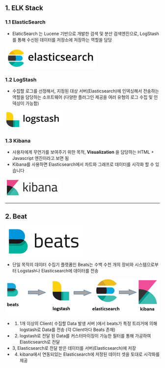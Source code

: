 ## 1. ELK Stack

### 1.1 ElasticSearch
- ElaticSearch 는 Lucene 기반으로 개발한 검색 및 분산 검색엔진으로, LogStash 를 통해 수신된 데이터를 저장소에 저장하는 역할을 담당

![elasticsearch](img/elasticsearch.png)

### 1.2 LogStash
- 수집할 로그를 선정해서, 지정된 대상 서버(Elasticsearch)에 인덱싱해서 전송하는 역할을 담당하는 소프트웨어 (다양한 플러그인 제공을 여러 유형의 로그 수집 및 인덱싱이 가능함)

![logstash](img/logstash.png)

### 1.3 Kibana
- 사용자에게 무언가를 보여주기 위한 목적, <b>Visualization</b> 을 담당하는 HTML + Javascript 엔진이라고 보면 됨
- Kibana를 사용하면 Elasticsearch에서 차트와 그래프로 데이터를 시각화 할 수 있습니다

![kibana](img/kibana.png)


<hr>


## 2. Beat
![beats](img/beats.png)

- 단일 목적의 데이터 수집기 플랫폼인 Beats는 수백 수천 개의 장비와 시스템으로부터 Logstash나 Elasticsearch에 데이터를 전송

![beats_to_kibana](img/beats_to_kibana.png)

- 1. 1개 이상의 Client( 수집할 Data 발생 서버 )에서 beats가 특정 트리거에 의해 logstash로 Data를 전송 (각 Client마다 Beats 존재)
- 2. logstash로 전달 된 Data를 커스터마이징이 가능한 필터를 통해 가공하여 Elasticsearch로 전달
- 3, Elasticsearch로 전달 받은 데이터를 서버(Elasticsearch)에 저장
- 4. kibana에서 연동되있는 Elasticsearch에 저장된 데이터 셋을 토대로 시각화를 제공